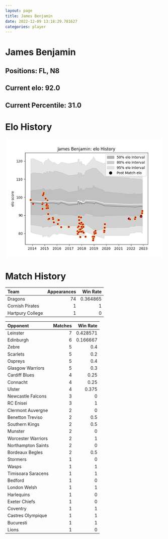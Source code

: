```yaml
---  
layout: page  
title: James Benjamin  
date: 2022-12-09 13:18:29.781627  
categories: player  
---
```

# James Benjamin

## Positions: FL, N8

## Current elo: 92.0

## Current Percentile: 31.0

# Elo History


![elo history](history_JamesBenjamin.png)
# Match History


| Team             |   Appearances |   Win Rate |
|:-----------------|--------------:|-----------:|
| Dragons          |            74 |   0.364865 |
| Cornish Pirates  |             1 |   1        |
| Hartpury College |             1 |   0        |

| Opponent           |   Matches |   Win Rate |
|:-------------------|----------:|-----------:|
| Leinster           |         7 |   0.428571 |
| Edinburgh          |         6 |   0.166667 |
| Zebre              |         5 |   0.4      |
| Scarlets           |         5 |   0.2      |
| Ospreys            |         5 |   0.4      |
| Glasgow Warriors   |         5 |   0.3      |
| Cardiff Blues      |         4 |   0.25     |
| Connacht           |         4 |   0.25     |
| Ulster             |         4 |   0.375    |
| Newcastle Falcons  |         3 |   0        |
| RC Enisei          |         3 |   1        |
| Clermont Auvergne  |         2 |   0        |
| Benetton Treviso   |         2 |   0.5      |
| Southern Kings     |         2 |   0.5      |
| Munster            |         2 |   0        |
| Worcester Warriors |         2 |   1        |
| Northampton Saints |         2 |   0        |
| Bordeaux Begles    |         2 |   0.5      |
| Stormers           |         1 |   0        |
| Wasps              |         1 |   1        |
| Timisoara Saracens |         1 |   1        |
| Bedford            |         1 |   0        |
| London Welsh       |         1 |   1        |
| Harlequins         |         1 |   0        |
| Exeter Chiefs      |         1 |   0        |
| Coventry           |         1 |   1        |
| Castres Olympique  |         1 |   1        |
| Bucuresti          |         1 |   1        |
| Lions              |         1 |   0        |